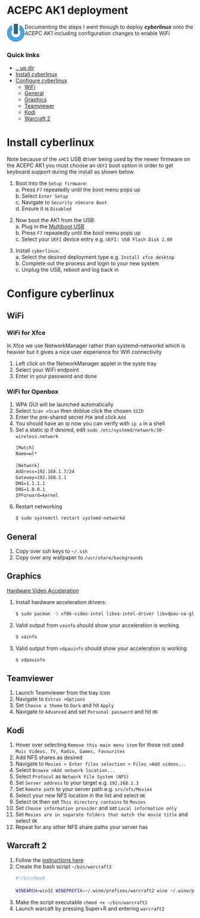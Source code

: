 ACEPC AK1 deployment
====================================================================================================
<img align="left" width="48" height="48" src="../../../art/logo_256x256.png">
Documenting the steps I went through to deploy <b><i>cyberlinux</i></b> onto the ACEPC AK1 including
configuration changes to enable WiFi 
<br><br>

### Quick links
* [.. up dir](../README.md)
* [Install cyberlinux](#install-cyberlinux)
* [Configure cyberlinux](#configure-cyberlinux)
  * [WiFi](#wifi)
  * [General](#general)
  * [Graphics](#graphics)
  * [Teamviewer](#teamviewer)
  * [Kodi](#kodi)
  * [Warcraft 2](#warcraft-2)

# Install cyberlinux <a name="install-cyberlinux"/></a>
Note because of the `xHCI` USB driver being used by the newer firmware on the ACEPC AK1 you must
choose an `UEFI` boot option in order to get keyboard support during the install as shown below.

1. Boot Into the `Setup firmware`:  
   a. Press `F7` repeatedly until the boot menu pops up  
   b. Select `Enter Setup`  
   c. Navigate to `Security >Secure Boot`  
   d. Ensure it is `Disabled`  

2. Now boot the AK1 from the USB:  
   a. Plug in the [Multiboot USB](../../../cyberlinux#create-multiboot-usb)  
   b. Press `F7` repeatedly until the boot menu pops up  
   c. Select your `UEFI` device entry e.g. `UEFI: USB Flash Disk 1.00`  

3. Install `cyberlinux`:  
   a. Select the desired deployment type e.g. `Install xfce desktop`  
   b. Complete out the process and login to your new system  
   c. Unplug the USB, reboot and log back in  

# Configure cyberlinux <a name="configure-cyberlinux"/></a>

## WiFi <a name="wifi"/></a>

### WiFi for Xfce <a name="wifi-for-xfce"/></a>
In Xfce we use NetworkManager rather than systemd-networkd which is heavier but it gives a nice user 
experience for Wifi connectivity

1. Left click on the NetworkManager applet in the syste tray
2. Select your WiFi endpoint
3. Enter in your password and done

### WiFi for Openbox <a name="wifi-for-openbox"/></a>
1. WPA GUI will be launched automatically
2. Select `Scan >Scan` then doblue click the chosen `SSID`
3. Enter the pre-shared secret `PSK` and click `Add`
4. You should have an ip now you can verify with `ip a` in a shell
5. Set a static ip if desired, edit `sudo /etc/systemd/network/30-wireless.network`
   ```
   [Match]
   Name=wl*

   [Network]
   Address=192.168.1.7/24
   Gateway=192.168.1.1
   DNS=1.1.1.1
   DNS=1.0.0.1
   IPForward=kernel
   ```
6. Restart networking
   ```bash
   $ sudo systemctl restart systemd-networkd
   ```

## General <a name="general"/></a>
1. Copy over ssh keys to `~/.ssh`
2. Copy over any wallpaper to `/usr/share/backgrounds`

## Graphics <a name="graphics"/></a>
[Hardware Video Acceleration](https://wiki.archlinux.org/title/Hardware_video_acceleration)

1. Install hardware acceleration drivers:
   ```bash
   $ sudo pacman -S xf86-video-intel libva-intel-driver libvdpau-va-gl libva-utils vdpauinfo
   ```
2. Valid output from `vainfo` should show your acceleration is working
   ```bash
   $ vainfo
   ```
3. Valid output from `vdpauinfo` should show your acceleration is working
   ```bash
   $ vdpauinfo
   ```

## Teamviewer <a name="teamviewer"/></a>
1. Launch Teamviewer from the tray icon
2. Navigate to `Extras >Options`
3. Set `Choose a theme` to `Dark` and hit `Apply`
4. Navigate to `Advanced` and set `Personal password` and hit `OK`

## Kodi <a name="kodi"/></a>
1. Hover over selecting `Remove this main menu item` for those not used `Muic Videos, TV, Radio, Games, Favourites`  
2. Add NFS shares as desired  
3. Navigate to `Movies > Enter files selection > Files >Add videos...`  
4. Select `Browse >Add network location...`  
5. Select `Protocol` as `Network File System (NFS)`  
6. Set `Server address` to your target e.g. `192.168.1.3`  
7. Set `Remote path` to your server path e.g. `srv/nfs/Movies`  
8. Select your new NFS location in the list and select `OK`  
9. Select `OK` then set `This directory contains` to `Movies`  
10. Set `Choose information provider` and set `Local information only`  
11. Set `Movies are in separate folders that match the movie title` and select `OK`  
12. Repeat for any other NFS share paths your server has  

## Warcraft 2 <a name="warcraft-2"/></a>
1. Follow the [instructions here](../../system/wine/README.md#install-warcraft-2)
2. Create the bash script `~/bin/warcraft2`
   ```bash
   #!/bin/bash

   WINEARCH=win32 WINEPREFIX=~/.wine/prefixes/warcraft2 wine ~/.wine/prefixes/warcraft2/drive_c/GOG\ Games/Warcraft\ II\ BNE/Warcraft\ II\ BNE_dx.exe
   ```
3. Make the script executable `chmod +x ~/bin/warcraft2`
4. Launch warcaft by pressing Super+R and entering `warcraft2`

<!-- 
vim: ts=2:sw=2:sts=2
-->
